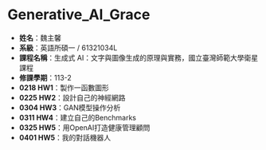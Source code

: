 # Generative_AI_Grace

- **姓名**：魏主馨
- **系級**：英語所碩一 / 61321034L
- **課程名稱**：生成式 AI：文字與圖像生成的原理與實務，國立臺灣師範大學衛星課程
- **修課學期**：113-2
- **0218 HW1**：製作一函數圖形
- **0225 HW2**：設計自己的神經網路
- **0304 HW3**：GAN模型操作分析
- **0311 HW4**：建立自己的Benchmarks
- **0325 HW5**：用OpenAI打造健康管理顧問
- **0401 HW5**：我的對話機器人
